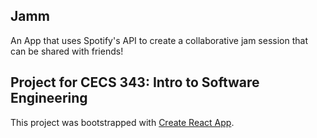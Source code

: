 ## Jamm
An App that uses Spotify's API to create a collaborative jam session that can be shared with friends!

## Project for CECS 343: Intro to Software Engineering

This project was bootstrapped with [Create React App](https://github.com/facebookincubator/create-react-app).